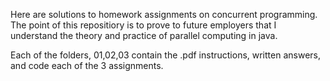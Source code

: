 Here are solutions to homework assignments on concurrent programming. The point of this repositiory is to prove to future employers that I understand the theory and practice of parallel computing in java.

Each of the folders, 01,02,03 contain the .pdf instructions, written answers, and code each of the 3 assignments.
